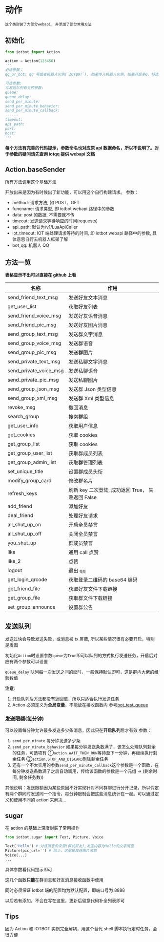 # 动作

```
这个类封装了大部分webapi, 并添加了部分常用方法
```

## 初始化

```python
from iotbot import Action

action = Action(123456)
'''
必选参数：
qq_or_bot: qq 号或者机器人实例(`IOTBOT`), 如果传入机器人实例，如果开启多Q，将选取第一个 QQ

可选参数:
与发送队列有关的参数:
queue:
queue_delay:
send_per_minute:
send_per_minute_behavior:
send_per_minute_callback:
------
timeout:
api_path:
port:
host:
'''
```

**每个方法有完善的代码提示，参数命名也对应原 api 数据命名，所以不说明了。对于参数的疑问请先查询 iotqq 提供 webapi 文档**

## Action.baseSender

所有方法调用这个基础方法

开放出来是因为有时候出了新功能，可以用这个自行构建请求。
参数：

- method: 请求方法, 如 POST、GET
- funcname: 请求类型, 即 iotbot webapi 路径中的参数
- data: post 的数据, 不需要就不传
- timeout: 发送请求等待响应的时间(requests)
- api_path: 默认为/v1/LuaApiCaller
- iot_timeout: IOT 端处理请求等待的时间, 即 iotbot webapi 路径中的参数, 具体意思自行去机器人框架了解
- bot_qq: 机器人 QQ

## 方法一览

**表格显示不出可以直接在 github 上看**

| 名称                   | 作用                                              |
| ---------------------- | ------------------------------------------------- |
| send_friend_text_msg   | 发送好友文本消息                                  |
| get_user_list          | 获取好友列表                                      |
| send_friend_voice_msg  | 发送好友语音消息                                  |
| send_friend_pic_msg    | 发送好友图片消息                                  |
| send_group_text_msg    | 发送群文字消息                                    |
| send_group_voice_msg   | 发送群语音                                        |
| send_group_pic_msg     | 发送群图片                                        |
| send_private_text_msg  | 发送私聊文字消息                                  |
| send_private_voice_msg | 发送私聊语音                                      |
| send_private_pic_msg   | 发送私聊图片                                      |
| send_group_json_msg    | 发送群 Json 类型信息                              |
| send_group_xml_msg     | 发送群 Xml 类型信息                               |
| revoke_msg             | 撤回消息                                          |
| search_group           | 搜索群组                                          |
| get_user_info          | 获取用户信息                                      |
| get_cookies            | 获取 cookies                                      |
| get_group_list         | 获取 cookies                                      |
| get_group_user_list    | 获取群成员列表                                    |
| get_group_admin_list   | 获取群管理列表                                    |
| set_unique_title       | 设置群成员头衔                                    |
| modify_group_card      | 修改群名片                                        |
| refresh_keys           | 刷新 key 二次登陆, 成功返回 True， 失败返回 False |
| add_friend             | 添加好友                                          |
| deal_friend            | 处理好友请求                                      |
| all_shut_up_on         | 开启全员禁言                                      |
| all_shut_up_off        | 关闭全员禁言                                      |
| you_shut_up            | 群成员禁言                                        |
| like                   | 通用 call 点赞                                    |
| like_2                 | 点赞                                              |
| logout                 | 退出 qq                                           |
| get_login_qrcode       | 获取登录二维码的 base64 编码                      |
| get_friend_file        | 获取好友文件下载链接                              |
| get_group_file         | 获取群文件下载链接                                |
| set_group_announce     | 设置群公告                                        |

## 发送队列

发送过快会导致发送失败，或消息被 tx 屏蔽, 所以某些情况很有必要开启，特别是发图

初始化`Action`时设置参数`queue`为`True`即可以队列的方式执行发送任务，开启后对应有两个参数可以设置

`queue_delay` 队列每一次发送之间的延时，一般保持默认即可，这是群内大佬的经验数值

**注意**:

1. 开启队列后方法都没有返回值，所以只适合执行发送任务
2. Action 必须定义为**全局变量**，不能放在接收函数内
   参考[bot_test_queue](https://github.com/XiyaoWong/python-iotbot/blob/master/sample/plugins/bot_test_queue.py)

### 发送限额(每分钟)

可以设置每分钟允许最多发送多少条消息，因此只在**开启队列**后才有效
参数：

1. `send_per_minute` 每分钟发送多少条
2. `send_per_minute_behavior` 如果每分钟发送条数满了，该怎么处理队列剩余的任务，可选项有 ①`action.WAIT_THEN_RUN`等待至下一分钟，再继续执行剩余任务 ②`action.STOP_AND_DISCARD`删除剩余任务
3. 还有一个不太实用的参数`send_per_minute_callback`这个参数是一个函数，在每分钟发送条数满了之后自动调用，传给该函数的参数是一个元组 -> (剩余时间, 剩余任务数))

其他说明：发送限额因为某些原因不好实现针对不同群聊进行分开记录，所以假定有两个群同时发送同一个指令，每分钟限制会把这些消息统计在一起。可以通过定义和使用不同的 action 来解决...

## sugar

在 action 的基础上深度封装了常用操作

```python
from iotbot.sugar import Text, Picture, Voice

Text('Hello') # 对该消息的来源(群或好友),发送内容为Hello的文字消息
Picture(pic_url='') # 同上，这里是发送图片消息
Voice(...)
...
```

具体参数看代码提示即可

这几个函数**只能**在群消息和好友消息接收函数中使用

同时必须保证 iotbot 端的配置均为默认配置，即端口号为 8888

以后若有添加，不会在写在这里，更新后留意代码补全列表即可

## Tips

因为 Action 和 IOTBOT 实例完全解耦，用这个替代 shell 脚本执行定时任务，会很方便
